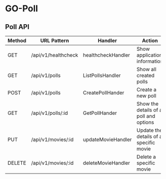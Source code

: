 # GO-Poll

## Poll API
| Method | URL Pattern         | Handler             | Action                                 |
|--------|---------------------|---------------------|----------------------------------------|
| GET    | /api/v1/healthcheck | healthcheckHandler  | Show application information           |
| GET    | /api/v1/polls       | ListPollsHandler    | Show all created polls                 |
| POST   | /api/v1/polls       | CreatePollHander    | Create a new poll                      |
| GET    | /api/v1/polls/:id   | GetPollHander       | Show the details of a poll and options |
| PUT    | /api/v1/movies/:id  | updateMovieHandler  | Update the details of a specific movie |
| DELETE | /api/v1/movies/:id  | deleteMovieHandler  | Delete a specific movie                |
